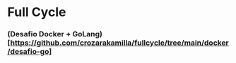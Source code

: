 # Full Cycle


### (Desafio Docker + GoLang)[https://github.com/crozarakamilla/fullcycle/tree/main/docker/desafio-go]